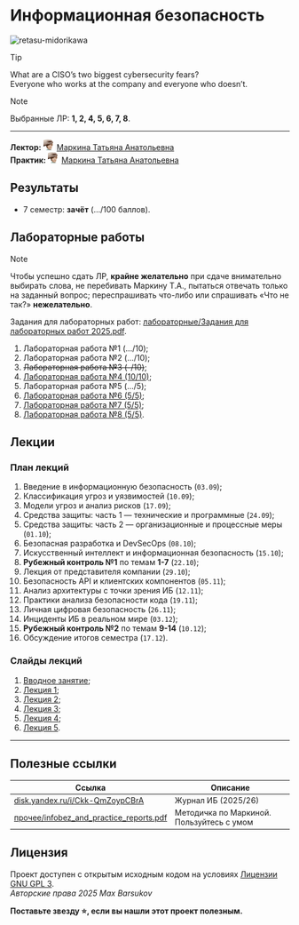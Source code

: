 # Информационная безопасность

<img alt="retasu-midorikawa" src="https://github.com/maxbarsukov/itmo/blob/master/.docs/retasu-midorikawa.gif" height="350">

> [!TIP]
> What are a CISO’s two biggest cybersecurity fears? \
> Everyone who works at the company and everyone who doesn’t.

> [!NOTE]
> Выбранные ЛР: **1, 2, 4, 5, 6, 7, 8**.

---

**Лектор:** <a href="https://github.com/maxbarsukov/itmo/blob/master/.docs/tap-tap/README.md"><img alt="markina" src="https://github.com/maxbarsukov/itmo/blob/master/.docs/tap-tap/markina.gif" height="20"></a> [Маркина Татьяна Анатольевна](https://my.itmo.ru/persons/136562) \
**Практик:** <a href="https://github.com/maxbarsukov/itmo/blob/master/.docs/tap-tap/README.md"><img alt="markina" src="https://github.com/maxbarsukov/itmo/blob/master/.docs/tap-tap/markina.gif" height="20"></a> [Маркина Татьяна Анатольевна](https://my.itmo.ru/persons/136562)

## Результаты

- 7 семестр: **зачёт** (.../100 баллов).

## Лабораторные работы

> [!NOTE]
> Чтобы успешно сдать ЛР, **крайне желательно** при сдаче внимательно выбирать слова, не перебивать Маркину Т.А., пытаться отвечать только на заданный вопрос; переспрашивать что-либо или спрашивать «Что не так?» **нежелательно**.

Задания для лабораторных работ: [лабораторные/Задания для лабораторных работ 2025.pdf](./лабораторные/Задания%20для%20лабораторных%20работ%202025.pdf).

1. Лабораторная работа №1 (.../10);
2. Лабораторная работа №2 (.../10);
3. ~~Лабораторная работа №3 (-/10)~~;
4. [Лабораторная работа №4 (10/10)](./лабораторные/lab4/);
5. Лабораторная работа №5 (.../5);
6. [Лабораторная работа №6 (5/5)](./лабораторные/lab6/);
7. [Лабораторная работа №7 (5/5)](./лабораторные/lab7/);
8. [Лабораторная работа №8 (5/5)](./лабораторные/lab8/).

## Лекции

### План лекций

1. Введение в информационную безопасность (`03.09`);
2. Классификация угроз и уязвимостей (`10.09`);
3. Модели угроз и анализ рисков (`17.09`);
4. Средства защиты: часть 1 — технические и программные (`24.09`);
5. Средства защиты: часть 2 — организационные и процессные меры (`01.10`);
6. Безопасная разработка и DevSecOps (`08.10`);
7. Искусственный интеллект и информационная безопасность (`15.10`);
8. **Рубежный контроль №1** по темам **1-7** (`22.10`);
9. Лекция от представителя компании (`29.10`);
10. Безопасность API и клиентских компонентов (`05.11`);
11. Анализ архитектуры с точки зрения ИБ (`12.11`);
12. Практики анализа безопасности кода (`19.11`);
13. Личная цифровая безопасность (`26.11`);
14. Инциденты ИБ в реальном мире (`03.12`);
15. **Рубежный контроль №2** по темам **9-14** (`10.12`);
16. Обсуждение итогов семестра (`17.12`).

### Слайды лекций

1. [Вводное занятие](./лекции/Вводное%20занятие.pptx);
2. [Лекция 1](./лекции/Лекция%201.pptx);
3. [Лекция 2](./лекции/Лекция%202.pptx);
4. [Лекция 3](./лекции/Лекция%203.pptx);
5. [Лекция 4](./лекции/Лекция%204.pptx);
6. [Лекция 5](./лекции/Лекция%205.pptx).

---

## Полезные ссылки

| Ссылка | Описание |
| --- | --- |
| [disk.yandex.ru/i/Ckk-QmZoypCBrA](https://disk.yandex.ru/i/Ckk-QmZoypCBrA) | Журнал ИБ (2025/26) |
| [прочее/infobez_and_practice_reports.pdf](./прочее/infobez_and_practice_reports.pdf) | Методичка по Маркиной. Пользуйтесь с умом |

## Лицензия <a name="license"></a>

Проект доступен с открытым исходным кодом на условиях [Лицензии GNU GPL 3](https://opensource.org/license/gpl-3-0/). \
*Авторские права 2025 Max Barsukov*

**Поставьте звезду :star:, если вы нашли этот проект полезным.**
